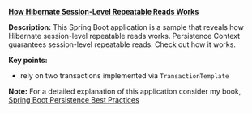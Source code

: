 
**[How Hibernate Session-Level Repeatable Reads Works](https://github.com/andreipall/Spring-Boot-JPA/tree/master/HibernateSpringBootSessionRepeatableReads)**

**Description:** This Spring Boot application is a sample that reveals how Hibernate session-level repeatable reads works. Persistence Context guarantees session-level repeatable reads. Check out how it works.

**Key points:**
- rely on two transactions implemented via `TransactionTemplate`

**Note:** For a detailed explanation of this application consider my book, [Spring Boot Persistence Best Practices](https://www.apress.com/us/book/9781484256251)
